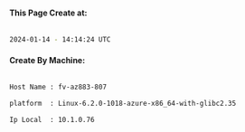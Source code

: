 
   
#### This Page Create at:

```bash

2024-01-14 - 14:14:24 UTC

```

#### Create By Machine:

```bash

Host Name : fv-az883-807

platform  : Linux-6.2.0-1018-azure-x86_64-with-glibc2.35

Ip Local  : 10.1.0.76

```

